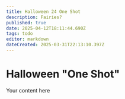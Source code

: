 ```yaml
---
title: Halloween 24 One Shot
description: Fairies? 
published: true
date: 2025-04-12T18:11:44.690Z
tags: todo
editor: markdown
dateCreated: 2025-03-31T22:13:10.397Z
---
```


# Halloween "One Shot"
Your content here